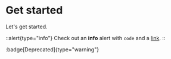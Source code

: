 # Get started

Let's get started.

::alert{type="info"}
Check out an **info** alert with `code` and a [link](/).
::

:badge[Deprecated]{type="warning"}
